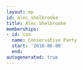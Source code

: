 ```yaml
---
layout: mp
id: alec_shelbrooke
title: Alec Shelbrooke
memberships:
- id: con
  name: Conservative Party
  start: '2010-06-08'
  end: 
autogenerated: true
---
```

